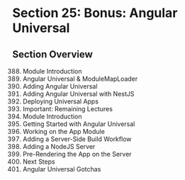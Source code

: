 # Section 25: Bonus: Angular Universal

## Section Overview

388. Module Introduction
389. Angular Universal & ModuleMapLoader
390. Adding Angular Universal
391. Adding Angular Universal with NestJS
392. Deploying Universal Apps
393. Important: Remaining Lectures
394. Module Introduction
395. Getting Started with Angular Universal
396. Working on the App Module
397. Adding a Server-Side Build Workflow
398. Adding a NodeJS Server
399. Pre-Rendering the App on the Server
400. Next Steps
401. Angular Universal Gotchas

